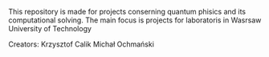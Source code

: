 
This repository is made for projects conserning quantum phisics and its computational solving.
The main focus is projects for laboratoris in Wasrsaw University of Technology

Creators:
Krzysztof Calik
Michał Ochmański
